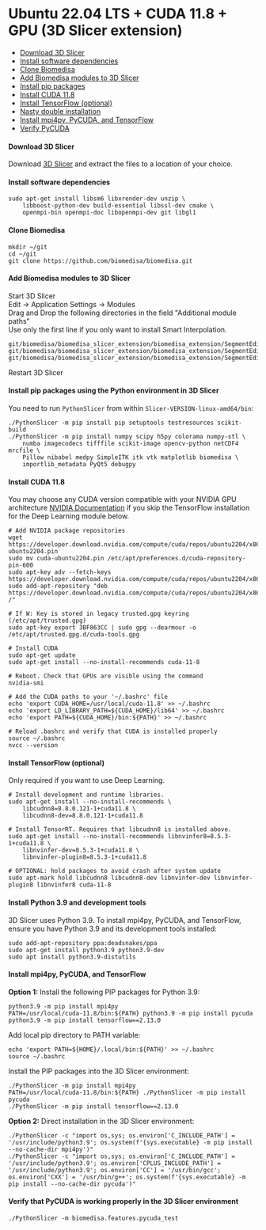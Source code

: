 # Ubuntu 22.04 LTS + CUDA 11.8 + GPU (3D Slicer extension)

- [Download 3D Slicer](#download-3d-slicer)
- [Install software dependencies](#install-software-dependencies)
- [Clone Biomedisa](#clone-biomedisa)
- [Add Biomedisa modules to 3D Slicer](#add-biomedisa-modules-to-3d-slicer)
- [Install pip packages](#install-pip-packages)
- [Install CUDA 11.8](#install-cuda-11.8)
- [Install TensorFlow (optional)](#install-tensorflow-optional)
- [Nasty double installation](#nasty-double-installation)
- [Install mpi4py, PyCUDA, and TensorFlow](#install-mpi4py,-pycuda,-and-tensorflow)
- [Verify PyCUDA](#verify-that-pycuda)

#### Download 3D Slicer
Download [3D Slicer](https://download.slicer.org/) and extract the files to a location of your choice.


#### Install software dependencies
```
sudo apt-get install libsm6 libxrender-dev unzip \
    libboost-python-dev build-essential libssl-dev cmake \
    openmpi-bin openmpi-doc libopenmpi-dev git libgl1
```

#### Clone Biomedisa
```
mkdir ~/git
cd ~/git
git clone https://github.com/biomedisa/biomedisa.git
```

#### Add Biomedisa modules to 3D Slicer
Start 3D Slicer  
Edit -> Application Settings -> Modules  
Drag and Drop the following directories in the field "Additional module paths"  
Use only the first line if you only want to install Smart Interpolation.
```
git/biomedisa/biomedisa_slicer_extension/biomedisa_extension/SegmentEditorBiomedisa
git/biomedisa/biomedisa_slicer_extension/biomedisa_extension/SegmentEditorBiomedisaPrediction
git/biomedisa/biomedisa_slicer_extension/biomedisa_extension/SegmentEditorBiomedisaTraining
```
Restart 3D Slicer

#### Install pip packages using the Python environment in 3D Slicer
You need to run `PythonSlicer` from within `Slicer-VERSION-linux-amd64/bin`:
```
./PythonSlicer -m pip install pip setuptools testresources scikit-build
./PythonSlicer -m pip install numpy scipy h5py colorama numpy-stl \
    numba imagecodecs tifffile scikit-image opencv-python netCDF4 mrcfile \
    Pillow nibabel medpy SimpleITK itk vtk matplotlib biomedisa \
    importlib_metadata PyQt5 debugpy
```

#### Install CUDA 11.8
You may choose any CUDA version compatible with your NVIDIA GPU architecture [NVIDIA Documentation](https://docs.nvidia.com/deeplearning/cudnn/latest/reference/support-matrix.html) if you skip the TensorFlow installation for the Deep Learning module below.
```
# Add NVIDIA package repositories
wget https://developer.download.nvidia.com/compute/cuda/repos/ubuntu2204/x86_64/cuda-ubuntu2204.pin
sudo mv cuda-ubuntu2204.pin /etc/apt/preferences.d/cuda-repository-pin-600
sudo apt-key adv --fetch-keys https://developer.download.nvidia.com/compute/cuda/repos/ubuntu2204/x86_64/3bf863cc.pub
sudo add-apt-repository "deb https://developer.download.nvidia.com/compute/cuda/repos/ubuntu2204/x86_64/ /"

# If W: Key is stored in legacy trusted.gpg keyring (/etc/apt/trusted.gpg)
sudo apt-key export 3BF863CC | sudo gpg --dearmour -o /etc/apt/trusted.gpg.d/cuda-tools.gpg

# Install CUDA
sudo apt-get update
sudo apt-get install --no-install-recommends cuda-11-8

# Reboot. Check that GPUs are visible using the command
nvidia-smi

# Add the CUDA paths to your '~/.bashrc' file
echo 'export CUDA_HOME=/usr/local/cuda-11.8' >> ~/.bashrc
echo 'export LD_LIBRARY_PATH=${CUDA_HOME}/lib64' >> ~/.bashrc
echo 'export PATH=${CUDA_HOME}/bin:${PATH}' >> ~/.bashrc

# Reload .bashrc and verify that CUDA is installed properly
source ~/.bashrc
nvcc --version
```

#### Install TensorFlow (optional)
Only required if you want to use Deep Learning.
```
# Install development and runtime libraries.
sudo apt-get install --no-install-recommends \
    libcudnn8=8.8.0.121-1+cuda11.8 \
    libcudnn8-dev=8.8.0.121-1+cuda11.8

# Install TensorRT. Requires that libcudnn8 is installed above.
sudo apt-get install --no-install-recommends libnvinfer8=8.5.3-1+cuda11.8 \
    libnvinfer-dev=8.5.3-1+cuda11.8 \
    libnvinfer-plugin8=8.5.3-1+cuda11.8

# OPTIONAL: hold packages to avoid crash after system update
sudo apt-mark hold libcudnn8 libcudnn8-dev libnvinfer-dev libnvinfer-plugin8 libnvinfer8 cuda-11-8
```

#### Install Python 3.9 and development tools
3D Slicer uses Python 3.9. To install mpi4py, PyCUDA, and TensorFlow, ensure you have Python 3.9 and its development tools installed:
```
sudo add-apt-repository ppa:deadsnakes/ppa
sudo apt-get install python3.9 python3.9-dev
sudo apt install python3.9-distutils
```

#### Install mpi4py, PyCUDA, and TensorFlow
**Option 1:** Install the following PIP packages for Python 3.9:
```
python3.9 -m pip install mpi4py
PATH=/usr/local/cuda-11.8/bin:${PATH} python3.9 -m pip install pycuda
python3.9 -m pip install tensorflow==2.13.0
```
Add local pip directory to PATH variable:
```
echo 'export PATH=${HOME}/.local/bin:${PATH}' >> ~/.bashrc
source ~/.bashrc
```
Install the PIP packages into the 3D Slicer environment:
```
./PythonSlicer -m pip install mpi4py
PATH=/usr/local/cuda-11.8/bin:${PATH} ./PythonSlicer -m pip install pycuda
./PythonSlicer -m pip install tensorflow==2.13.0
```
**Option 2:** Direct installation in the 3D Slicer environment:
```
./PythonSlicer -c "import os,sys; os.environ['C_INCLUDE_PATH'] = '/usr/include/python3.9'; os.system(f'{sys.executable} -m pip install --no-cache-dir mpi4py')"
./PythonSlicer -c "import os,sys; os.environ['C_INCLUDE_PATH'] = '/usr/include/python3.9'; os.environ['CPLUS_INCLUDE_PATH'] = '/usr/include/python3.9'; os.environ['CC'] = '/usr/bin/gcc'; os.environ['CXX'] = '/usr/bin/g++'; os.system(f'{sys.executable} -m pip install --no-cache-dir pycuda')"
```

#### Verify that PyCUDA is working properly in the 3D Slicer environment
```
./PythonSlicer -m biomedisa.features.pycuda_test
```
